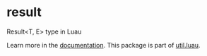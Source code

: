 # result

Result<T, E> type in Luau

Learn more in the [documentation](https://lukadev-0.github.io/util.luau/reference/result).
This package is part of [util.luau](https://lukadev-0.github.io/util.luau).
